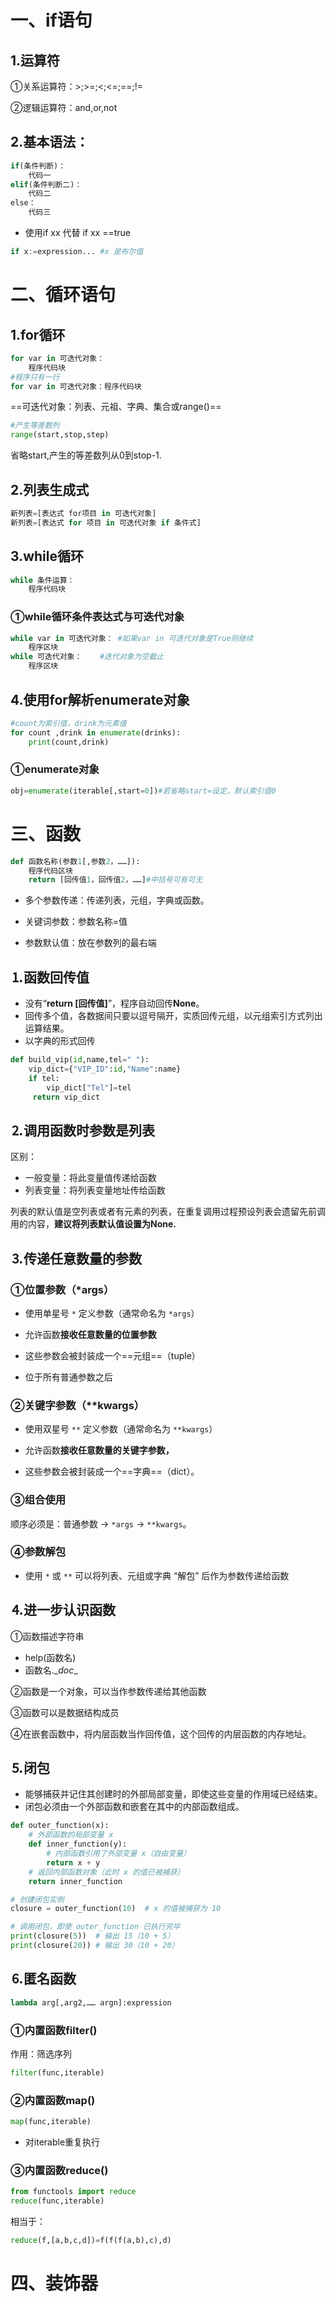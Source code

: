# 一、if语句

## 1.运算符

&#9312;关系运算符：\>;\>=;\<;\<=;\==;\!=

&#9313;逻辑运算符：and,or,not

## 2.基本语法：

```python
if(条件判断)：
	代码一
elif(条件判断二)：
	代码二
else：
	代码三
```

* 使用if xx 代替 if xx ==true

```python
if x:=expression... #x 是布尔值
```

# 二、循环语句

## 1.for循环

```python
for var in 可迭代对象：
	程序代码块
#程序只有一行
for var in 可迭代对象：程序代码块
```

==可迭代对象：列表、元祖、字典、集合或range()==

```python
#产生等差数列
range(start,stop,step)
```

省略start,产生的等差数列从0到stop-1.

## 2.列表生成式

```python
新列表=[表达式 for项目 in 可迭代对象]
新列表=[表达式 for 项目 in 可迭代对象 if 条件式]
```

## 3.while循环

```python
while 条件运算：
	程序代码块
```

### &#9312;while循环条件表达式与可迭代对象

```python
while var in 可迭代对象： #如果var in 可迭代对象是True则继续
	程序区块
while 可迭代对象：	#迭代对象为空截止
	程序区块
```

## 4.使用for解析enumerate对象

```python
#count为索引值，drink为元素值
for count ,drink in enumerate(drinks):
    print(count,drink)
```

### &#9312;enumerate对象

```python
obj=enumerate(iterable[,start=0])#若省略start=设定，默认索引值0
```

# 三、函数

```python
def 函数名称(参数1[,参数2，……]):
    程序代码区块
    return [回传值1，回传值2，……]#中括号可有可无
```

* 多个参数传递：传递列表，元组，字典或函数。

* 关键词参数：参数名称=值
* 参数默认值：放在参数列的最右端

## &#9352;函数回传值

* 没有“**return [回传值]**”，程序自动回传**None**。
* 回传多个值，各数据间只要以逗号隔开，实质回传元组，以元组索引方式列出运算结果。
* 以字典的形式回传

```python
def build_vip(id,name,tel=" "):
	vip_dict={"VIP_ID":id,"Name":name}
    if tel:
        vip_dict["Tel"]=tel
     return vip_dict
```

## &#9353;调用函数时参数是列表

区别：

* 一般变量：将此变量值传递给函数
* 列表变量：将列表变量地址传给函数

列表的默认值是空列表或者有元素的列表，在重复调用过程预设列表会遗留先前调用的内容，**建议将列表默认值设置为None.**

## &#9354;传递任意数量的参数

### &#9312;位置参数（*args）

* 使用单星号 `*` 定义参数（通常命名为 `*args`）

* 允许函数**接收任意数量的位置参数**

* 这些参数会被封装成一个==元组==（tuple）
* 位于所有普通参数之后

### &#9313;关键字参数（**kwargs）

* 使用双星号 `**` 定义参数（通常命名为 `**kwargs`）

* 允许函数**接收任意数量的关键字参数，**

* 这些参数会被封装成一个==字典==（dict）。

### &#9314;组合使用

顺序必须是：普通参数 → `*args` → `**kwargs`。

### &#9315;参数解包

* 使用 `*` 或 `**` 可以将列表、元组或字典 “解包” 后作为参数传递给函数

## &#9355;进一步认识函数

 &#9312;函数描述字符串

* help(函数名)
* 函数名.\__doc__

&#9313;函数是一个对象，可以当作参数传递给其他函数

&#9314;函数可以是数据结构成员

&#9315;在嵌套函数中，将内层函数当作回传值，这个回传的内层函数的内存地址。

## &#9356;闭包

* 能够捕获并记住其创建时的外部局部变量，即使这些变量的作用域已经结束。
* 闭包必须由一个外部函数和嵌套在其中的内部函数组成。

```python
def outer_function(x):
    # 外部函数的局部变量 x
    def inner_function(y):
        # 内部函数引用了外部变量 x（自由变量）
        return x + y
    # 返回内部函数对象（此时 x 的值已被捕获）
    return inner_function

# 创建闭包实例
closure = outer_function(10)  # x 的值被捕获为 10

# 调用闭包，即使 outer_function 已执行完毕
print(closure(5))  # 输出 15（10 + 5）
print(closure(20)) # 输出 30（10 + 20）
```

## &#9357;匿名函数

```python
lambda arg[,arg2,…… argn]:expression 
```

### &#9312;内置函数filter()

作用：筛选序列

```python
filter(func,iterable)
```

### &#9313;内置函数map()

```python
map(func,iterable)
```

* 对iterable重复执行

### &#9314;内置函数reduce()

```python
from functools import reduce
reduce(func,iterable)
```

相当于：

```python
reduce(f,[a,b,c,d])=f(f(f(a,b),c),d)
```

# 四、装饰器
